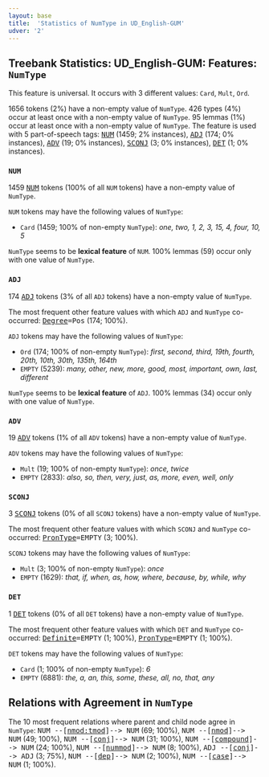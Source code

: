 ```yaml
---
layout: base
title:  'Statistics of NumType in UD_English-GUM'
udver: '2'
---
```


## Treebank Statistics: UD_English-GUM: Features: `NumType`

This feature is universal.
It occurs with 3 different values: `Card`, `Mult`, `Ord`.

1656 tokens (2%) have a non-empty value of `NumType`.
426 types (4%) occur at least once with a non-empty value of `NumType`.
95 lemmas (1%) occur at least once with a non-empty value of `NumType`.
The feature is used with 5 part-of-speech tags: <tt><a href="en_gum-pos-NUM.html">NUM</a></tt> (1459; 2% instances), <tt><a href="en_gum-pos-ADJ.html">ADJ</a></tt> (174; 0% instances), <tt><a href="en_gum-pos-ADV.html">ADV</a></tt> (19; 0% instances), <tt><a href="en_gum-pos-SCONJ.html">SCONJ</a></tt> (3; 0% instances), <tt><a href="en_gum-pos-DET.html">DET</a></tt> (1; 0% instances).

### `NUM`

1459 <tt><a href="en_gum-pos-NUM.html">NUM</a></tt> tokens (100% of all `NUM` tokens) have a non-empty value of `NumType`.

`NUM` tokens may have the following values of `NumType`:

* `Card` (1459; 100% of non-empty `NumType`): <em>one, two, 1, 2, 3, 15, 4, four, 10, 5</em>

`NumType` seems to be **lexical feature** of `NUM`. 100% lemmas (59) occur only with one value of `NumType`.

### `ADJ`

174 <tt><a href="en_gum-pos-ADJ.html">ADJ</a></tt> tokens (3% of all `ADJ` tokens) have a non-empty value of `NumType`.

The most frequent other feature values with which `ADJ` and `NumType` co-occurred: <tt><a href="en_gum-feat-Degree.html">Degree</a></tt><tt>=Pos</tt> (174; 100%).

`ADJ` tokens may have the following values of `NumType`:

* `Ord` (174; 100% of non-empty `NumType`): <em>first, second, third, 19th, fourth, 20th, 10th, 30th, 135th, 164th</em>
* `EMPTY` (5239): <em>many, other, new, more, good, most, important, own, last, different</em>

`NumType` seems to be **lexical feature** of `ADJ`. 100% lemmas (34) occur only with one value of `NumType`.

### `ADV`

19 <tt><a href="en_gum-pos-ADV.html">ADV</a></tt> tokens (1% of all `ADV` tokens) have a non-empty value of `NumType`.

`ADV` tokens may have the following values of `NumType`:

* `Mult` (19; 100% of non-empty `NumType`): <em>once, twice</em>
* `EMPTY` (2833): <em>also, so, then, very, just, as, more, even, well, only</em>

### `SCONJ`

3 <tt><a href="en_gum-pos-SCONJ.html">SCONJ</a></tt> tokens (0% of all `SCONJ` tokens) have a non-empty value of `NumType`.

The most frequent other feature values with which `SCONJ` and `NumType` co-occurred: <tt><a href="en_gum-feat-PronType.html">PronType</a></tt><tt>=EMPTY</tt> (3; 100%).

`SCONJ` tokens may have the following values of `NumType`:

* `Mult` (3; 100% of non-empty `NumType`): <em>once</em>
* `EMPTY` (1629): <em>that, if, when, as, how, where, because, by, while, why</em>

### `DET`

1 <tt><a href="en_gum-pos-DET.html">DET</a></tt> tokens (0% of all `DET` tokens) have a non-empty value of `NumType`.

The most frequent other feature values with which `DET` and `NumType` co-occurred: <tt><a href="en_gum-feat-Definite.html">Definite</a></tt><tt>=EMPTY</tt> (1; 100%), <tt><a href="en_gum-feat-PronType.html">PronType</a></tt><tt>=EMPTY</tt> (1; 100%).

`DET` tokens may have the following values of `NumType`:

* `Card` (1; 100% of non-empty `NumType`): <em>6</em>
* `EMPTY` (6881): <em>the, a, an, this, some, these, all, no, that, any</em>

## Relations with Agreement in `NumType`

The 10 most frequent relations where parent and child node agree in `NumType`:
<tt>NUM --[<tt><a href="en_gum-dep-nmod-tmod.html">nmod:tmod</a></tt>]--> NUM</tt> (69; 100%),
<tt>NUM --[<tt><a href="en_gum-dep-nmod.html">nmod</a></tt>]--> NUM</tt> (49; 100%),
<tt>NUM --[<tt><a href="en_gum-dep-conj.html">conj</a></tt>]--> NUM</tt> (31; 100%),
<tt>NUM --[<tt><a href="en_gum-dep-compound.html">compound</a></tt>]--> NUM</tt> (24; 100%),
<tt>NUM --[<tt><a href="en_gum-dep-nummod.html">nummod</a></tt>]--> NUM</tt> (8; 100%),
<tt>ADJ --[<tt><a href="en_gum-dep-conj.html">conj</a></tt>]--> ADJ</tt> (3; 75%),
<tt>NUM --[<tt><a href="en_gum-dep-dep.html">dep</a></tt>]--> NUM</tt> (2; 100%),
<tt>NUM --[<tt><a href="en_gum-dep-case.html">case</a></tt>]--> NUM</tt> (1; 100%).

